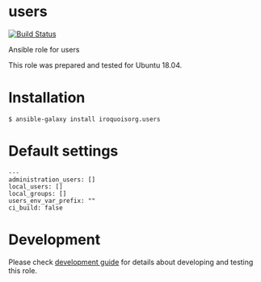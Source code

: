 # users

[![Build Status](https://travis-ci.com/iroquoisorg/ansible-role-users.svg?branch=master)](https://travis-ci.com/iroquoisorg/ansible-role-users)

Ansible role for users

This role was prepared and tested for Ubuntu 18.04.

# Installation

`$ ansible-galaxy install iroquoisorg.users`

# Default settings

```
---
administration_users: []
local_users: []
local_groups: []
users_env_var_prefix: ""
ci_build: false
```

# Development

Please check [development guide](DEVELOPMENT.md) for details about developing and testing this role.
